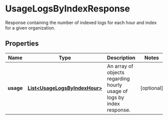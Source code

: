 

# UsageLogsByIndexResponse

Response containing the number of indexed logs for each hour and index for a given organization.

## Properties

Name | Type | Description | Notes
------------ | ------------- | ------------- | -------------
**usage** | [**List&lt;UsageLogsByIndexHour&gt;**](UsageLogsByIndexHour.md) | An array of objects regarding hourly usage of logs by index response. |  [optional]



